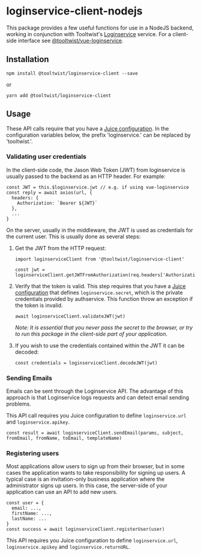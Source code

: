 # loginservice-client-nodejs

This package provides a few useful functions for use in a NodeJS backend, working in conjunction with Tooltwist's [Loginservice](https://loginservice.io) service. For a client-side interface see [@tooltwist/vue-loginservice](https://www.npmjs.com/package/@tooltwist/vue-loginservice).



## Installation
    npm install @tooltwist/loginservice-client --save

or

    yarn add @tooltwist/loginservice-client
    
## Usage
These API calls require that you have a [Juice configuration](https://www.npmjs.com/package/@tooltwist/juice-client). In the configuration variables below, the prefix 'loginservice.' can be replaced by 'tooltwist.'.

### Validating user credentials

In the client-side code, the Jason Web Token (JWT) from loginservice is usually passed to the backend as an HTTP header. For example:

    const JWT = this.$loginservice.jwt // e.g. if using vue-loginservice
    const reply = await axios(url, {
      headers: {
        Authorization: `Bearer ${JWT}`
      },
      ...
    }
    
On the server, usually in the middleware, the JWT is used as credentials for the current user. This is usually done as several steps:

1. Get the JWT from the HTTP request:

       import loginserviceClient from '@tooltwist/loginservice-client'
    
       const jwt = loginserviceClient.getJWTFromAuthorization(req.headers['Authorization']

2. Verify that the token is valid. This step requires that you have a [Juice configuration](https://www.npmjs.com/package/@tooltwist/juice-client) that defines `loginservice.secret`, which is the private credentials provided by authservice. This function throw an exception if the token is invalid.


       await loginserviceClient.validateJWT(jwt)

    _Note: It is essential that you never pass the secret to the browser, or try to run this package in the client-side part of your application_.

3. If you wish to use the credentials contained within the JWT it can be decoded:

       const credentials = loginserviceClient.decodeJWT(jwt)
    

### Sending Emails

Emails can be sent through the Loginservice API. The advantage of this approach is that Loginservice logs requests and can detect email sending problems.

This API call requires you Juice configuration to define `loginservice.url` and `loginservice.apikey`.

    const result = await loginserviceClient.sendEmail(params, subject, fromEmail, fromName, toEmail, templateName)


### Registering users

Most applications allow users to sign up from their browser, but in some cases the application wants to take responsibility for signing up users. A typical case is an invitation-only business application where the administrator signs up users. In this case, the server-side of your application can use an API to add new users.

    const user = {
      email: ...,
      firstName: ...,
      lastName: ...
    }
    const success = await loginserviceClient.registerUser(user)
    
This API requires you Juice configuration to define `loginservice.url`, `loginservice.apikey` and `loginservice.returnURL`.


